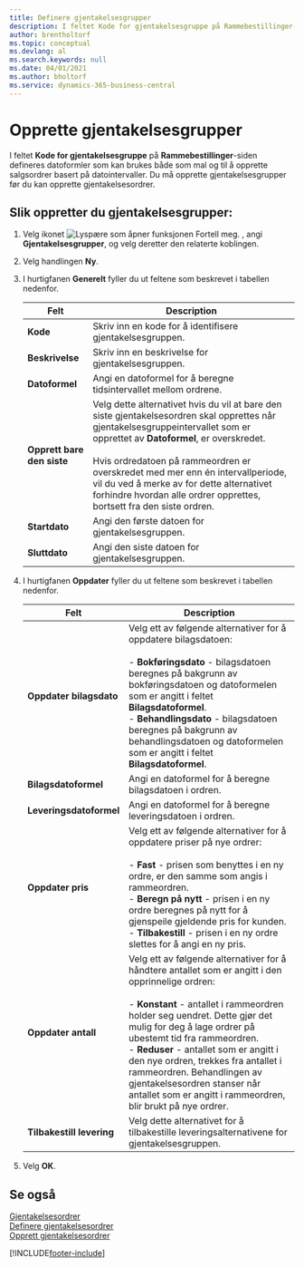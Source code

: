 ```yaml
---
title: Definere gjentakelsesgrupper
description: I feltet Kode for gjentakelsesgruppe på Rammebestillinger-siden defineres datoformler som kan brukes både som mal og til å opprette salgsordrer basert på datointervaller.
author: brentholtorf
ms.topic: conceptual
ms.devlang: al
ms.search.keywords: null
ms.date: 04/01/2021
ms.author: bholtorf
ms.service: dynamics-365-business-central
---
```

# <a name="set-up-recurring-groups"></a>Opprette gjentakelsesgrupper
I feltet **Kode for gjentakelsesgruppe** på **Rammebestillinger**-siden defineres datoformler som kan brukes både som mal og til å opprette salgsordrer basert på datointervaller. Du må opprette gjentakelsesgrupper før du kan opprette gjentakelsesordrer.  

## <a name="to-set-up-recurring-groups"></a>Slik oppretter du gjentakelsesgrupper:

1.  Velg ikonet ![Lyspære som åpner funksjonen Fortell meg.](../../media/ui-search/search_small.png "Fortell hva du vil gjøre") , angi **Gjentakelsesgrupper**, og velg deretter den relaterte koblingen.  
2.  Velg handlingen **Ny**.  
3.  I hurtigfanen **Generelt** fyller du ut feltene som beskrevet i tabellen nedenfor.  

    |Felt|Description|  
    |---------------------------------|---------------------------------------|  
    |**Kode**|Skriv inn en kode for å identifisere gjentakelsesgruppen.|  
    |**Beskrivelse**|Skriv inn en beskrivelse for gjentakelsesgruppen.|  
    |**Datoformel**|Angi en datoformel for å beregne tidsintervallet mellom ordrene.|  
    |**Opprett bare den siste**|Velg dette alternativet hvis du vil at bare den siste gjentakelsesordren skal opprettes når gjentakelsesgruppeintervallet som er opprettet av **Datoformel**, er overskredet.<br /><br /> Hvis ordredatoen på rammeordren er overskredet med mer enn én intervallperiode, vil du ved å merke av for dette alternativet forhindre hvordan alle ordrer opprettes, bortsett fra den siste ordren.|  
    |**Startdato**|Angi den første datoen for gjentakelsesgruppen.|  
    |**Sluttdato**|Angi den siste datoen for gjentakelsesgruppen.|  

4.  I hurtigfanen **Oppdater** fyller du ut feltene som beskrevet i tabellen nedenfor.  

    |Felt|Description|  
    |---------------------------------|---------------------------------------|  
    |**Oppdater bilagsdato**|Velg ett av følgende alternativer for å oppdatere bilagsdatoen:<br /><br /> -   **Bokføringsdato** - bilagsdatoen beregnes på bakgrunn av bokføringsdatoen og datoformelen som er angitt i feltet **Bilagsdatoformel**.<br />-   **Behandlingsdato** - bilagsdatoen beregnes på bakgrunn av behandlingsdatoen og datoformelen som er angitt i feltet **Bilagsdatoformel**.|  
    |**Bilagsdatoformel**|Angi en datoformel for å beregne bilagsdatoen i ordren.|  
    |**Leveringsdatoformel**|Angi en datoformel for å beregne leveringsdatoen i ordren.|  
    |**Oppdater pris**|Velg ett av følgende alternativer for å oppdatere priser på nye ordrer:<br /><br /> -   **Fast** - prisen som benyttes i en ny ordre, er den samme som angis i rammeordren.<br />-   **Beregn på nytt** - prisen i en ny ordre beregnes på nytt for å gjenspeile gjeldende pris for kunden.<br />-   **Tilbakestill** - prisen i en ny ordre slettes for å angi en ny pris.|  
    |**Oppdater antall**|Velg ett av følgende alternativer for å håndtere antallet som er angitt i den opprinnelige ordren:<br /><br /> -   **Konstant** - antallet i rammeordren holder seg uendret. Dette gjør det mulig for deg å lage ordrer på ubestemt tid fra rammeordren.<br />-   **Reduser** - antallet som er angitt i den nye ordren, trekkes fra antallet i rammeordren. Behandlingen av gjentakelsesordren stanser når antallet som er angitt i rammeordren, blir brukt på nye ordrer.|  
    |**Tilbakestill levering**|Velg dette alternativet for å tilbakestille leveringsalternativene for gjentakelsesgruppen.|  

5.  Velg **OK**.  

## <a name="see-also"></a>Se også
 [Gjentakelsesordrer](recurring-orders.md)   
 [Definere gjentakelsesordrer](how-to-set-up-recurring-orders.md)   
 [Opprett gjentakelsesordrer](how-to-create-recurring-orders.md)


[!INCLUDE[footer-include](../../includes/footer-banner.md)]
